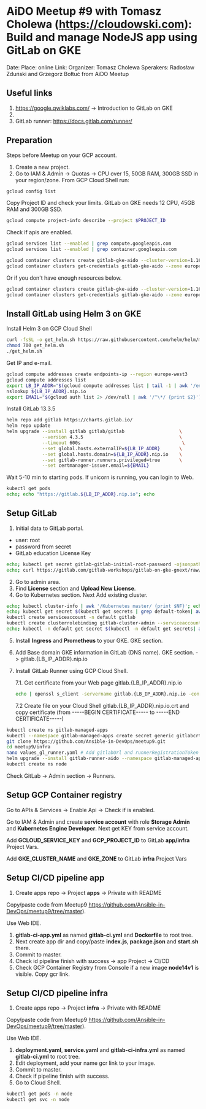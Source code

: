 # AiDO Meetup #9 with Tomasz Cholewa (https://cloudowski.com): Build and manage NodeJS app using GitLab on GKE

Date:
Place: online
Link:
Organizer: Tomasz Cholewa
Sperakers: Radosław Zduński and Grzegorz Bołtuć from AiDO Meetup

## Useful links

1. https://google.qwiklabs.com/ -> Introduction to GitLab on GKE
2. 
3. GitLab runner: https://docs.gitlab.com/runner/


## Preparation

Steps before Meetup on your GCP account.

1. Create a new project.
2. Go to IAM & Admin -> Quotas -> CPU over 15, 50GB RAM, 300GB SSD in your region/zone.
From GCP Cloud Shell run:

```bash
gcloud config list
```

Copy Project ID and check your limits. GitLab on GKE needs 12 CPU, 45GB RAM and 300GB SSD.  

```bash
gcloud compute project-info describe --project $PROJECT_ID
```

Check if apis are enabled.

```bash
gcloud services list --enabled | grep compute.googleapis.com
gcloud services list --enabled | grep container.googleapis.com

```

```bash
gcloud container clusters create gitlab-gke-aido --cluster-version=1.16 --num-nodes=3 --machine-type=n1-standard-4 --disk-type "pd-ssd" --disk-size "100" --zone europe-west3-b
gcloud container clusters get-credentials gitlab-gke-aido --zone europe-west3-b
```

Or if you don't have enough resources below.

```bash
gcloud container clusters create gitlab-gke-aido --cluster-version=1.16 --num-nodes=3 --machine-type=n1-standard-2 --disk-type "pd-ssd" --disk-size "20" --zone europe-west3-b
gcloud container clusters get-credentials gitlab-gke-aido --zone europe-west3-b
```

## Install GitLab using Helm 3 on GKE

Install Helm 3 on GCP Cloud Shell

```bash
curl -fsSL -o get_helm.sh https://raw.githubusercontent.com/helm/helm/master/scripts/get-helm-3
chmod 700 get_helm.sh
./get_helm.sh
```

Get IP and e-mail.

```bash
gcloud compute addresses create endpoints-ip --region europe-west3
gcloud compute addresses list
export LB_IP_ADDR="$(gcloud compute addresses list | tail -1 | awk '/endpoints-ip/ {print$2}')"; echo "LB_IP_ADDR=${LB_IP_ADDR}"  #should be 1 IP address
nslookup ${LB_IP_ADDR}.nip.io
export EMAIL="$(gcloud auth list 2> /dev/null | awk '/^\*/ {print $2}')"; echo $EMAIL
```

Install GitLab 13.3.5

```bash
helm repo add gitlab https://charts.gitlab.io/
helm repo update
helm upgrade --install gitlab gitlab/gitlab                    \
             --version 4.3.5                                   \
             --timeout 600s                                     \
             --set global.hosts.externalIP=${LB_IP_ADDR}       \
             --set global.hosts.domain=${LB_IP_ADDR}.nip.io    \
             --set gitlab-runner.runners.privileged=true       \
             --set certmanager-issuer.email=${EMAIL}
```

Wait 5-10 min to starting pods.
If unicorn is running, you can login to Web.

```bash
kubectl get pods
echo; echo "https://gitlab.${LB_IP_ADDR}.nip.io"; echo
```

## Setup GitLab

1. Initial data to GitLab portal.
- user: root
- password from secret
- GitLab education License Key

```bash
echo; kubectl get secret gitlab-gitlab-initial-root-password -ojsonpath={.data.password} | base64 --decode ; echo; echo
echo; curl https://gitlab.com/gitlab-workshops/gitlab-on-gke-gnext/raw/master/gitlab-on-gke/gitlab.license; echo; echo
```

2. Go to admin area.
3. Find **License** section and **Upload New License**.
4. Go to Kubernetes section. Next Add existing cluster.

```bash
echo; kubectl cluster-info | awk '/Kubernetes master/ {print $NF}'; echo #API URL
echo; kubectl get secret $(kubectl get secrets | grep default-token| awk '{print $1}') -o jsonpath="{['data']['ca\.crt']}" | base64 --decode; echo; echo
kubectl create serviceaccount -n default gitlab
kubectl create clusterrolebinding gitlab-cluster-admin --serviceaccount default:gitlab --clusterrole=cluster-admin
echo; kubectl -n default get secret $(kubectl -n default get secrets| awk '/^gitlab-token/ {print $1}') -o jsonpath="{['data']['token']}" | base64 --decode; echo; echo
```

5. Install **Ingress** and **Prometheus** to your GKE. GKE section.
6. Add Base domain GKE information in GitLab (DNS name). GKE section. ->  gitlab.{LB_IP_ADDR}.nip.io
7. Install GitLab Runner using GCP Cloud Shell.

   7.1. Get certificate from your Web page gitlab.{LB_IP_ADDR}.nip.io 
   
   ```bash
   echo | openssl s_client -servername gitlab.{LB_IP_ADDR}.nip.io -connect gitlab.{LB_IP_ADDR}.nip.io:443
   ```

   7.2 Create file on your Cloud Shell gitlab.{LB_IP_ADDR}.nip.io.crt and copy certificate (from -----BEGIN CERTIFICATE----- to  -----END CERTIFICATE-----)

```bash
kubectl create ns gitlab-managed-apps
kubectl --namespace gitlab-managed-apps create secret generic gitlabcrt --from-file=gitlab.${LB_IP_ADDR}.nip.io.crt
git clone https://github.com/Ansible-in-DevOps/meetup9.git
cd meetup9/infra
nano values_gl_runner.yaml # Add gitlabUrl and runnerRegistrationToken -> GitLab -> Admin section -> Overview -> Runners
helm upgrade --install gitlab-runner-aido --namespace gitlab-managed-apps -f ./values_gl_runner.yaml gitlab/gitlab-runner --version 0.20.1
kubectl create ns node
```

Check GitLab -> Admin section -> Runners.

## Setup GCP Container registry

Go to APIs & Services -> Enable Api -> Check if is enabled. 

Go to IAM & Admin and create **service account** with role **Storage Admin** and **Kubernetes Engine Developer**. Next get KEY from service account. 

Add **GCLOUD_SERVICE_KEY** and **GCP_PROJECT_ID** to GitLab **app/infra** Project Vars.

Add **GKE_CLUSTER_NAME** and **GKE_ZONE** to GitLab **infra** Project Vars

## Setup CI/CD pipeline app

1. Create apps repo -> Project **apps** -> Private with README
   
Copy/paste code from Meetup9 https://github.com/Ansible-in-DevOps/meetup9/tree/master). 

Use Web IDE. 

1. **gitlab-ci-app.yml** as named **gitlab-ci.yml** and **Dockerfile** to root tree. 
2. Next create app dir and copy/paste **index.js**, **package.json** and **start.sh** there.
3. Commit to master. 
4. Check id pipeline finish with success -> app Project -> CI/CD
5. Check GCP Container Registry from Console if a new image **node14v1** is visible. Copy gcr link. 

## Setup CI/CD pipeline infra 

1. Create apps repo -> Project **infra** -> Private with README

Copy/paste code from Meetup9 https://github.com/Ansible-in-DevOps/meetup9/tree/master). 

Use Web IDE. 

1. **deployment.yaml**, **service.yaml** and **gitlab-ci-infra.yml** as named **gitlab-ci.yml** to root tree. 
2. Edit deployment, add your name gcr link to your image. 
3. Commit to master. 
4. Check if pipeline finish with success. 
5. Go to Cloud Shell.

```bash
kubectl get pods -n node
kubectl get svc -n node
```

